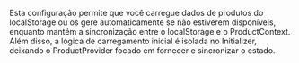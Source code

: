 Esta configuração permite que você carregue dados de produtos do localStorage ou os gere automaticamente se não estiverem disponíveis, enquanto mantém a sincronização entre o localStorage e o ProductContext. Além disso, a lógica de carregamento inicial é isolada no Initializer, deixando o ProductProvider focado em fornecer e sincronizar o estado.